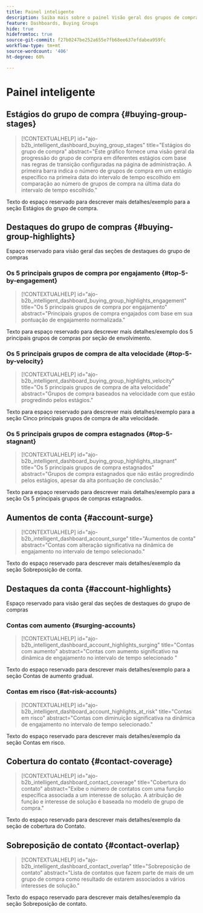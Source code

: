 ```yaml
---
title: Painel inteligente
description: Saiba mais sobre o painel Visão geral dos grupos de compra e como ele permite a transferência de vendas da equipe de marketing.
feature: Dashboards, Buying Groups
hide: true
hidefromtoc: true
source-git-commit: f27b0247be252a655e7fb68ee637efdabea959fc
workflow-type: tm+mt
source-wordcount: '406'
ht-degree: 60%

---
```


# Painel inteligente


## Estágios do grupo de compra {#buying-group-stages}

>[!CONTEXTUALHELP]
>id="ajo-b2b_intelligent_dashboard_buying_group_stages"
>title="Estágios do grupo de compra"
>abstract="Este gráfico fornece uma visão geral da progressão do grupo de compra em diferentes estágios com base nas regras de transição configuradas na página de administração. A primeira barra indica o número de grupos de compra em um estágio específico na primeira data do intervalo de tempo escolhido em comparação ao número de grupos de compra na última data do intervalo de tempo escolhido."

Texto do espaço reservado para descrever mais detalhes/exemplo para a seção Estágios do grupo de compra.

## Destaques do grupo de compras {#buying-group-highlights}

Espaço reservado para visão geral das seções de destaques do grupo de compras

### Os 5 principais grupos de compra por engajamento {#top-5-by-engagement}

>[!CONTEXTUALHELP]
>id="ajo-b2b_intelligent_dashboard_buying_group_highlights_engagement"
>title="Os 5 principais grupos de compra por engajamento"
>abstract="Principais grupos de compra engajados com base em sua pontuação de engajamento normalizada."

Texto para espaço reservado para descrever mais detalhes/exemplo dos 5 principais grupos de compras por seção de envolvimento.

### Os 5 principais grupos de compra de alta velocidade {#top-5-by-velocity}

>[!CONTEXTUALHELP]
>id="ajo-b2b_intelligent_dashboard_buying_group_highlights_velocity"
>title="Os 5 principais grupos de compra de alta velocidade"
>abstract="Grupos de compra baseados na velocidade com que estão progredindo pelos estágios."

Texto para espaço reservado para descrever mais detalhes/exemplo para a seção Cinco principais grupos de compra de alta velocidade.

### Os 5 principais grupos de compra estagnados {#top-5-stagnant}

>[!CONTEXTUALHELP]
>id="ajo-b2b_intelligent_dashboard_buying_group_highlights_stagnant"
>title="Os 5 principais grupos de compra estagnados"
>abstract="Grupos de compra estagnados que não estão progredindo pelos estágios, apesar da alta pontuação de conclusão."

Texto para espaço reservado para descrever mais detalhes/exemplo para a seção Os 5 principais grupos de compras estagnados.

## Aumentos de conta {#account-surge}

>[!CONTEXTUALHELP]
>id="ajo-b2b_intelligent_dashboard_account_surge"
>title="Aumentos de conta"
>abstract="Contas com alteração significativa na dinâmica de engajamento no intervalo de tempo selecionado."

Texto do espaço reservado para descrever mais detalhes/exemplo da seção Sobreposição de conta.

## Destaques da conta {#account-highlights}

Espaço reservado para visão geral das seções de destaques do grupo de compras

### Contas com aumento {#surging-accounts}

>[!CONTEXTUALHELP]
>id="ajo-b2b_intelligent_dashboard_account_highlights_surging"
>title="Contas com aumento"
>abstract="Contas com aumento significativo na dinâmica de engajamento no intervalo de tempo selecionado "

Texto do espaço reservado para descrever mais detalhes/exemplo para a seção Contas de aumento gradual.

### Contas em risco {#at-risk-accounts}

>[!CONTEXTUALHELP]
>id="ajo-b2b_intelligent_dashboard_account_highlights_at_risk"
>title="Contas em risco"
>abstract="Contas com diminuição significativa na dinâmica de engajamento no intervalo de tempo selecionado."

Texto do espaço reservado para descrever mais detalhes/exemplo da seção Contas em risco.

## Cobertura do contato {#contact-coverage}

>[!CONTEXTUALHELP]
>id="ajo-b2b_intelligent_dashboard_contact_coverage"
>title="Cobertura do contato"
>abstract="Exibe o número de contatos com uma função específica associada a um interesse de solução. A atribuição de função e interesse de solução é baseada no modelo de grupo de compra."

Texto do espaço reservado para descrever mais detalhes/exemplo da seção de cobertura do Contato.

## Sobreposição de contato {#contact-overlap}

>[!CONTEXTUALHELP]
>id="ajo-b2b_intelligent_dashboard_contact_overlap"
>title="Sobreposição de contato"
>abstract="Lista de contatos que fazem parte de mais de um grupo de compra como resultado de estarem associados a vários interesses de solução."

Texto do espaço reservado para descrever mais detalhes/exemplo da seção Sobreposição de contato.
